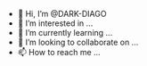 - 👋 Hi, I’m @DARK-DIAGO
- 👀 I’m interested in ...
- 🌱 I’m currently learning ...
- 💞️ I’m looking to collaborate on ...
- 📫 How to reach me ...

<!---
DARK-DIAGO/DARK-DIAGO is a ✨ special ✨ repository because its `README.md` (this file) appears on your GitHub profile.
You can click the Preview link to take a look at your changes.
--->
